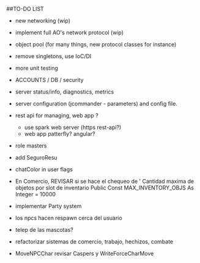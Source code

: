 ##TO-DO LIST

* new networking (wip)
* implement full AO's network protocol (wip)


* object pool (for many things, new protocol classes for instance)
* remove singletons, use IoC/DI
* more unit testing

* ACCOUNTS / DB / security
* server status/info, diagnostics, metrics
* server configuration (jcommander - parameters) and config file.
* rest api for managing, web app ?
	* use spark web server (https rest-api?)
	* web app patterfly? angular?


* role masters
* add SeguroResu
* chatColor in user flags
* En Comercio, REVISAR si se hace el chequeo de 
	' Cantidad maxima de objetos por slot de inventario
	Public Const MAX_INVENTORY_OBJS As Integer = 10000
* implementar Party system
* los npcs hacen respawn cerca del usuario
* telep de las mascotas?
* refactorizar sistemas de comercio, trabajo, hechizos, combate
* MoveNPCChar revisar Caspers y WriteForceCharMove